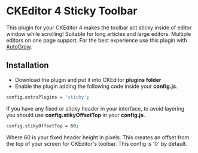 # CKEditor 4 Sticky Toolbar

This plugin for your CKEditor 4 makes the toolbar act sticky inside of editor window while scrolling! Suitable for long articles and large editors. Multiple editors on one page support. For the best experience use this plugin with [AutoGrow](https://ckeditor.com/cke4/addon/autogrow).

## Installation

- Download the plugin and put it into CKEditor <strong>plugins folder</strong>
- Enable the plugin adding the following code inside your <strong>config.js</strong>.

```sh
config.extraPlugins = 'sticky';
```
If you have any fixed or sticky header in your interface, to avoid layering you should use <strong>config.stikyOffsetTop</strong> in your <strong>config.js</strong>.

```sh
config.stikyOffsetTop = 60;
```
Where 60 is your fixed header height in pixels. This creates an offset from the top of your screen for CKEditor's toolbar. This config is '0' by default.
